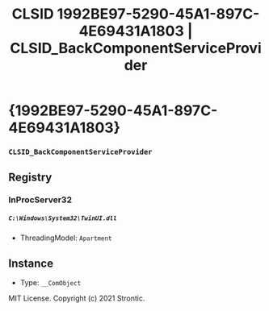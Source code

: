 ﻿---
title: "CLSID 1992BE97-5290-45A1-897C-4E69431A1803 | CLSID_BackComponentServiceProvider"
excerpt: What is COM-Object CLSID 1992BE97-5290-45A1-897C-4E69431A1803?
---

# {1992BE97-5290-45A1-897C-4E69431A1803}

### `CLSID_BackComponentServiceProvider`

## Registry


### InProcServer32

##### `C:\Windows\System32\TwinUI.dll`
* ThreadingModel: `Apartment`

## Instance

* Type: `__ComObject`

MIT License. Copyright (c) 2021 Strontic.


